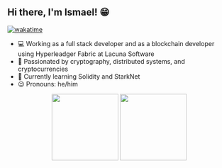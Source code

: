 ## Hi there, I'm Ismael! 😁
[![wakatime](https://wakatime.com/badge/user/d764e57d-3c7e-4c1d-83be-ad4ef7aa62bf.svg)](https://wakatime.com/@d764e57d-3c7e-4c1d-83be-ad4ef7aa62bf)

- 💻 Working as a full stack developer and as a blockchain developer using Hyperleadger Fabric at Lacuna Software
- 🔗 Passionated by cryptography, distributed systems, and cryptocurrencies
- 🌱 Currently learning Solidity and StarkNet
- 😉 Pronouns: he/him

<p align="center">
    <img
        height="150em"
        src="https://github-readme-stats.vercel.app/api?username=medisco&show_icons=true&hide_border=true&theme=dracula"
    />
    <img
        height="150em"
        src="https://github-readme-stats.vercel.app/api/top-langs/?username=medisco&show_icons=true&hide_border=true&layout=compact&langs_count=8&theme=dracula&hide=html"
    />
</p>
